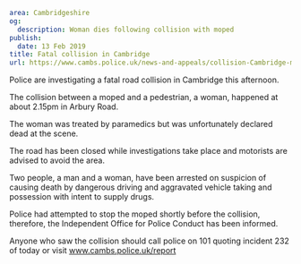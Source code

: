 ```yaml
area: Cambridgeshire
og:
  description: Woman dies following collision with moped
publish:
  date: 13 Feb 2019
title: Fatal collision in Cambridge
url: https://www.cambs.police.uk/news-and-appeals/collision-Cambridge-moped-fatal
```

Police are investigating a fatal road collision in Cambridge this afternoon.

The collision between a moped and a pedestrian, a woman, happened at about 2.15pm in Arbury Road.

The woman was treated by paramedics but was unfortunately declared dead at the scene.

The road has been closed while investigations take place and motorists are advised to avoid the area.

Two people, a man and a woman, have been arrested on suspicion of causing death by dangerous driving and aggravated vehicle taking and possession with intent to supply drugs.

Police had attempted to stop the moped shortly before the collision, therefore, the Independent Office for Police Conduct has been informed.

Anyone who saw the collision should call police on 101 quoting incident 232 of today or visit www.cambs.police.uk/report
